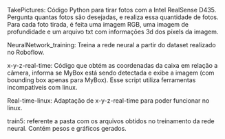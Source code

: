 TakePictures: Código Python para tirar fotos com a Intel RealSense D435. Pergunta quantas fotos são desejadas, e realiza essa quantidade de fotos. Para cada foto tirada, é feita uma imagem RGB, uma imagem de profundidade e um arquivo txt com informações 3d dos píxels da imagem.

NeuralNetwork_training: Treina a rede neural a partir do dataset realizado no Roboflow.

x-y-z-real-time: Código que obtém as coordenadas da caixa em relação a câmera, informa se MyBox está sendo detectada e exibe a imagem (com bounding box apenas para MyBox). Esse script utiliza ferramentas incompatíveis com linux.

Real-time-linux: Adaptação de x-y-z-real-time para poder funcionar no linux.

train5: referente a pasta com os arquivos obtidos no treinamento da rede neural. Contém pesos e gráficos gerados.

